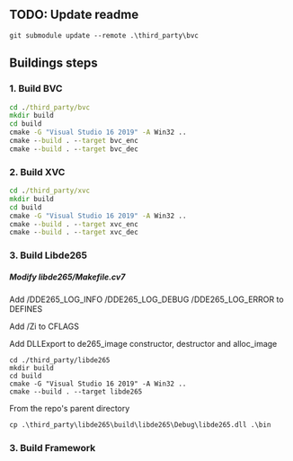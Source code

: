 ## TODO: Update readme

`git submodule update --remote .\third_party\bvc`

## Buildings steps
### 1. Build BVC
```cmd
cd ./third_party/bvc
mkdir build
cd build
cmake -G "Visual Studio 16 2019" -A Win32 ..
cmake --build . --target bvc_enc
cmake --build . --target bvc_dec
```

### 2. Build XVC
```cmd
cd ./third_party/xvc
mkdir build
cd build
cmake -G "Visual Studio 16 2019" -A Win32 ..
cmake --build . --target xvc_enc
cmake --build . --target xvc_dec
```

### 3. Build Libde265
##### Modify libde265/Makefile.cv7
Add /DDE265_LOG_INFO /DDE265_LOG_DEBUG /DDE265_LOG_ERROR to DEFINES

Add /Zi to CFLAGS

Add DLLExport to de265_image constructor, destructor and alloc_image

```
cd ./third_party/libde265
mkdir build
cd build
cmake -G "Visual Studio 16 2019" -A Win32 ..
cmake --build . --target libde265
```


From the repo's parent directory
```cmd
cp .\third_party\libde265\build\libde265\Debug\libde265.dll .\bin
```


### 3. Build Framework